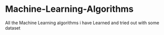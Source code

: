 # Machine-Learning-Algorithms
All the Machine Learning algorithms i have Learned and tried out with some dataset

